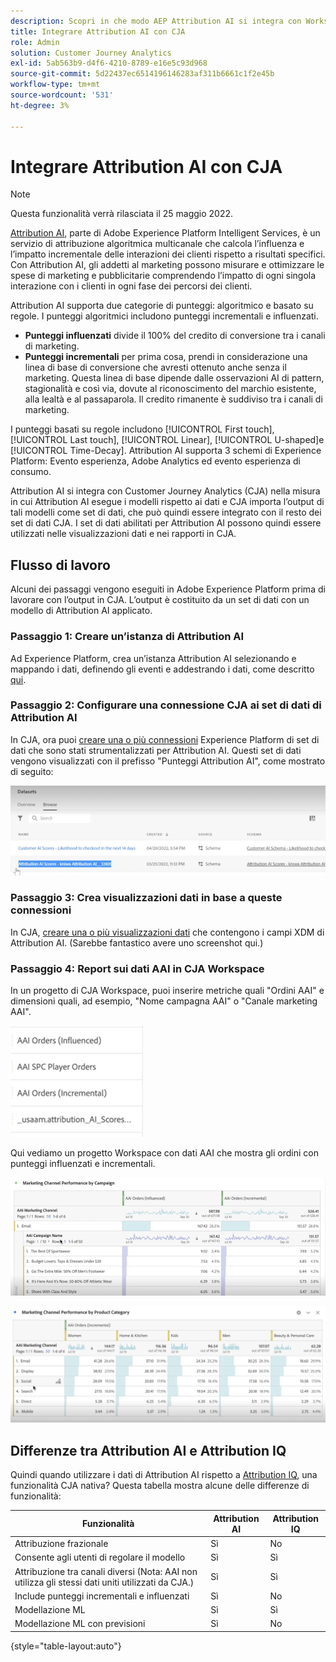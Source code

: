 ```yaml
---
description: Scopri in che modo AEP Attribution AI si integra con Workspace in CJA.
title: Integrare Attribution AI con CJA
role: Admin
solution: Customer Journey Analytics
exl-id: 5ab563b9-d4f6-4210-8789-e16e5c93d968
source-git-commit: 5d22437ec6514196146283af311b6661c1f2e45b
workflow-type: tm+mt
source-wordcount: '531'
ht-degree: 3%

---
```


# Integrare Attribution AI con CJA

>[!NOTE]
>
>Questa funzionalità verrà rilasciata il 25 maggio 2022.

[Attribution AI](https://experienceleague.adobe.com/docs/experience-platform/intelligent-services/attribution-ai/overview.html?lang=en), parte di Adobe Experience Platform Intelligent Services, è un servizio di attribuzione algoritmica multicanale che calcola l’influenza e l’impatto incrementale delle interazioni dei clienti rispetto a risultati specifici. Con Attribution AI, gli addetti al marketing possono misurare e ottimizzare le spese di marketing e pubblicitarie comprendendo l’impatto di ogni singola interazione con i clienti in ogni fase dei percorsi dei clienti.

Attribution AI supporta due categorie di punteggi: algoritmico e basato su regole. I punteggi algoritmici includono punteggi incrementali e influenzati.

* **Punteggi influenzati** divide il 100% del credito di conversione tra i canali di marketing.
* **Punteggi incrementali** per prima cosa, prendi in considerazione una linea di base di conversione che avresti ottenuto anche senza il marketing. Questa linea di base dipende dalle osservazioni AI di pattern, stagionalità e così via, dovute al riconoscimento del marchio esistente, alla lealtà e al passaparola. Il credito rimanente è suddiviso tra i canali di marketing.

I punteggi basati su regole includono [!UICONTROL First touch], [!UICONTROL Last touch], [!UICONTROL Linear], [!UICONTROL U-shaped]e [!UICONTROL Time-Decay]. Attribution AI supporta 3 schemi di Experience Platform: Evento esperienza, Adobe Analytics ed evento esperienza di consumo.

Attribution AI si integra con Customer Journey Analytics (CJA) nella misura in cui Attribution AI esegue i modelli rispetto ai dati e CJA importa l’output di tali modelli come set di dati, che può quindi essere integrato con il resto dei set di dati CJA. I set di dati abilitati per Attribution AI possono quindi essere utilizzati nelle visualizzazioni dati e nei rapporti in CJA.

## Flusso di lavoro

Alcuni dei passaggi vengono eseguiti in Adobe Experience Platform prima di lavorare con l’output in CJA. L’output è costituito da un set di dati con un modello di Attribution AI applicato.

### Passaggio 1: Creare un’istanza di Attribution AI

Ad Experience Platform, crea un’istanza Attribution AI selezionando e mappando i dati, definendo gli eventi e addestrando i dati, come descritto [qui](https://experienceleague.adobe.com/docs/experience-platform/intelligent-services/attribution-ai/user-guide.html).

### Passaggio 2: Configurare una connessione CJA ai set di dati di Attribution AI

In CJA, ora puoi [creare una o più connessioni](/help/connections/create-connection.md) Experience Platform di set di dati che sono stati strumentalizzati per Attribution AI. Questi set di dati vengono visualizzati con il prefisso &quot;Punteggi Attribution AI&quot;, come mostrato di seguito:

![Punteggi di AAI](assets/aai-scores.png)

### Passaggio 3: Crea visualizzazioni dati in base a queste connessioni

In CJA, [creare una o più visualizzazioni dati](/help/data-views/create-dataview.md) che contengono i campi XDM di Attribution AI. (Sarebbe fantastico avere uno screenshot qui.)

### Passaggio 4: Report sui dati AAI in CJA Workspace

In un progetto di CJA Workspace, puoi inserire metriche quali &quot;Ordini AAI&quot; e dimensioni quali, ad esempio, &quot;Nome campagna AAI&quot; o &quot;Canale marketing AAI&quot;.

![Dimensioni AAI](assets/aai-dims.png)

Qui vediamo un progetto Workspace con dati AAI che mostra gli ordini con punteggi influenzati e incrementali.

![Progetto AAI](assets/aai-project.png)

![Progetto AAI](assets/aai-project2.png)


## Differenze tra Attribution AI e Attribution IQ

Quindi quando utilizzare i dati di Attribution AI rispetto a [Attribution IQ](/help/analysis-workspace/attribution/overview.md), una funzionalità CJA nativa? Questa tabella mostra alcune delle differenze di funzionalità:

| Funzionalità | Attribution AI | Attribution IQ |
| --- | --- | --- |
| Attribuzione frazionale | Sì | No |
| Consente agli utenti di regolare il modello | Sì | Sì |
| Attribuzione tra canali diversi (Nota: AAI non utilizza gli stessi dati uniti utilizzati da CJA.) | Sì | Sì |
| Include punteggi incrementali e influenzati | Sì | No |
| Modellazione ML | Sì | Sì |
| Modellazione ML con previsioni | Sì | No |

{style=&quot;table-layout:auto&quot;}
